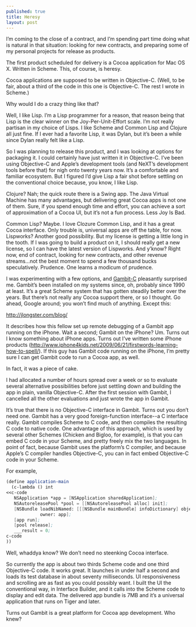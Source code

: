 ```yaml
---
published: true
title: Heresy
layout: post
---
```


I’m coming to the close of a contract, and I’m spending part time
doing what is natural in that situation: looking for new contracts,
and preparing some of my personal projects for release as products.

The first product scheduled for delivery is a Cocoa application for
Mac OS X. Written in Scheme. This, of course, is heresy.

Cocoa applications are supposed to be written in Objective-C. (Well,
to be fair, about a third of the code in this one is Objective-C. The
rest I wrote in Scheme.)

Why would I do a crazy thing like that?

Well, I like Lisp. I’m a Lisp programmer for a reason, that reason
being that Lisp is the clear winner on the Joy-Per-Unit-Effort
scale. I’m not really partisan in my choice of Lisps. I like Scheme
and Common Lisp and Clojure all just fine. If I ever had a favorite
Lisp, it was Dylan, but it’s been a while since Dylan really felt like
a Lisp.

So I was planning to release this product, and I was looking at
options for packaging it. I could certainly have just written it in
Objective-C. I’ve been using Objective-C and Apple’s development tools
(and NeXT’s development tools before that) for nigh onto twenty years
now. It’s a comfortable and familiar ecosystem. But I figured I’d give
Lisp a fair shot before settling on the conventional choice because,
you know, I like Lisp.

Clojure? Nah; the quick route there is a Swing app. The Java Virtual
Machine has many advantages, but delivering great Cocoa apps is not
one of them. Sure, if you spend enough time and effort, you can
achieve a sort of approximation of a Cocoa UI, but it’s not a fun
process. Less Joy Is Bad.

Common Lisp? Maybe. I love Clozure Common Lisp, and it has a great
Cocoa interface. Only trouble is, universal apps are off the table,
for now. Lispworks? Another good possibility. But my license is
getting a little long in the tooth. If I was going to build a product
on it, I should really get a new license, so I can have the latest
version of Lispworks. And y’know? Right now, end of contract, looking
for new contracts, and other revenue streams...not the best moment to
spend a few thousand bucks speculatively. Prudence. One learns a
modicum of prudence.

I was experimenting with a few options, and
[Gambit-C](http://dynamo.iro.umontreal.ca/~gambit/wiki/index.php/Main_Page)
pleasantly surprised me. Gambit’s been installed on my systems since,
oh, probably since 1990 at least. It’s a great Scheme system that has
gotten steadily better over the years. But there’s not really any
Cocoa support there, or so I thought. Go ahead, Google around; you
won’t find much of anything. Except this:

http://jlongster.com/blog/

It describes how this fellow set up remote debugging of a Gambit app
running on the iPhone. Wait a second; Gambit on the iPhone? Um. Turns
out I know something about iPhone apps. Turns out I’ve written some
iPhone products
(http://www.iphone4kids.net/2009/06/21/firstwords-learning-how-to-spell/). If
this guy has Gambit code running on the iPhone, I’m pretty sure I can
get Gambit code to run a Cocoa app, as well.

In fact, it was a piece of cake.

I had allocated a number of hours spread over a week or so to evaluate
several alternative possibilities before just settling down and
building the app in plain, vanilla Objective-C. After the first
session with Gambit, I cancelled all the other evaluations and just
wrote the app in Gambit.

It’s true that there is no Objective-C interface in Gambit. Turns out
you don’t need one. Gambit has a very good foreign-function
interface--a C interface really. Gambit compiles Scheme to C code, and
then compiles the resulting C code to native code. One advantage of
this approach, which is used by several other Schemes (Chicken and
Bigloo, for example), is that you can embed C code in your Scheme, and
pretty freely mix the two languages. In point of fact, because Gambit
uses the platform’s C compiler, and because Apple’s C compiler handles
Objective-C, you can in fact embed Objective-C code in your Scheme.

For example,

```scheme
(define application-main
  (c-lambda () int
<<c-code
   NSApplication *app = [NSApplication sharedApplication];
   NSAutoreleasePool *pool = [[NSAutoreleasePool alloc] init];
   [NSBundle loadNibNamed: [[[NSBundle mainBundle] infoDictionary] objectForKey: @"NSMainNibFile"]
             owner: app];
   [app run];
   [pool release];
   ___result = 0;
c-code
))
```

Well, whaddya know? We don’t need no steenking Cocoa interface.

So currently the app is about two thirds Scheme code and one third
Objective-C code. It works great. It launches in under half a second
and loads its test database in about seventy milliseconds. UI
responsiveness and scrolling are as fast as you could possibly want. I
built the UI the conventional way, in Interface Builder, and it calls
into the Scheme code to display and edit data. The delivered app
bundle is 7MB and it’s a universal application that runs on Tiger and
later.

Turns out Gambit is a great platform for Cocoa app development. Who
knew?

